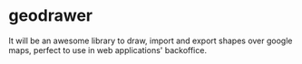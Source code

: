 # geodrawer

It will be an awesome library to draw, import and export shapes over google maps, perfect to use in web applications' backoffice.
